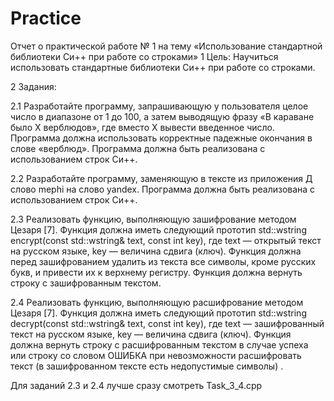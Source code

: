 # Practice
Отчет о практической работе № 1 на тему «Использование стандартной библиотеки Си++ при работе со строками»
1  Цель: Научиться использовать стандартные библиотеки Си++ при работе со строками.

2  Задания: 

2.1  Разработайте программу, запрашивающую у пользователя целое число в диапазоне от 1 до 100, а затем выводящую фразу «В караване было X верблюдов», где вместо X вывести введенное число. Программа должна использовать корректные падежные окончания в слове «верблюд». Программа должна быть реализована с использованием строк Си++.

2.2  Разработайте программу, заменяющую в тексте из приложения Д слово mephi на слово yandex. Программа должна быть реализована с использованием строк Си++.

2.3  Реализовать функцию, выполняющую зашифрование методом Цезаря [7]. Функция должна иметь следующий прототип std::wstring encrypt(const std::wstring& text, const int key), где text — открытый текст на русском языке, key — величина сдвига (ключ). Функция должна перед зашифрованием удалить из текста все символы, кроме русских букв, и привести их к верхнему регистру. Функция должна вернуть строку с зашифрованным текстом.

2.4  Реализовать функцию, выполняющую расшифрование методом Цезаря [7]. Функция должна иметь следующий прототип std::wstring decrypt(const std::wstring& text, const int key), где text — зашифрованный текст на русском языке, key — величина сдвига (ключ). Функция должна вернуть строку с расшифрованным текстом в случае успеха или строку со словом ОШИБКА при невозможности расшифровать текст (в зашифрованном тексте есть недопустимые символы) .

Для заданий 2.3 и 2.4 лучше сразу смотреть Task_3_4.cpp
